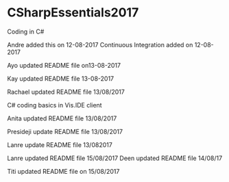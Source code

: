 # CSharpEssentials2017
Coding in C#

Andre added this on 12-08-2017
Continuous Integration added on 12-08-2017

Ayo updated README file on13-08-2017

Kay updated README file 13-08-2017

Rachael updated README file 13/08/2017

C# coding basics in Vis.IDE client

Anita updated README file 13/08/2017

Presideji update README file 13/08/2017

Lanre update README file 13/082017

Lanre updated README file 15/08/2017
Deen updated README file 14/08/17

Titi updated README file on 15/08/2017

